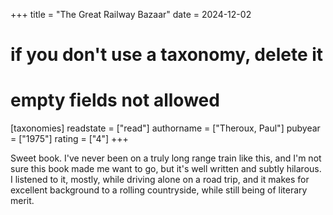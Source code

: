 +++
title = "The Great Railway Bazaar"
date = 2024-12-02
# if you don't use a taxonomy, delete it
# empty fields not allowed
[taxonomies]
  readstate = ["read"]
  authorname = ["Theroux, Paul"]
  pubyear = ["1975"]
  rating = ["4"]
+++

Sweet book. I've never been on a truly long range train like this, and I'm not sure this book made me want to go, but it's well written and subtly hilarous. I listened to it, mostly, while driving alone on a road trip, and it makes for excellent background to a rolling countryside, while still being of literary merit.